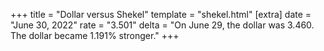 +++
title = "Dollar versus Shekel"
template = "shekel.html"
[extra]
date = "June 30, 2022"
rate = "3.501"
delta = "On June 29, the dollar was 3.460. The dollar became 1.191% stronger."
+++
